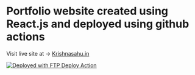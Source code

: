# Portfolio website created using React.js and deployed using github actions

Visit live site at → [Krishnasahu.in](https://krishnasahu.in/)

[<img alt="Deployed with FTP Deploy Action" src="https://img.shields.io/badge/Deployed With-FTP DEPLOY ACTION-%3CCOLOR%3E?style=for-the-badge&color=0077b6">](https://github.com/SamKirkland/FTP-Deploy-Action)
